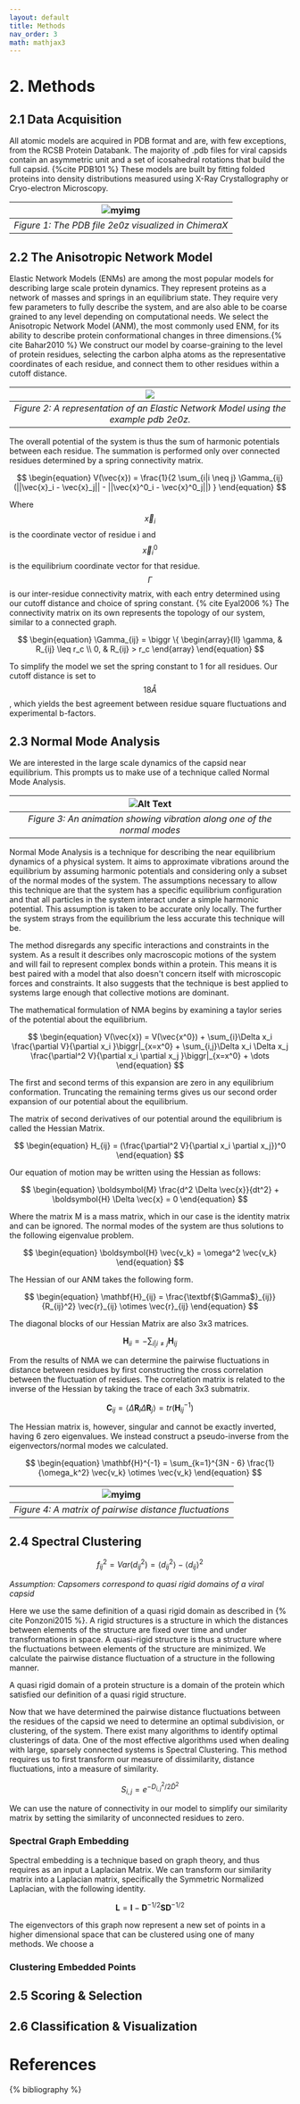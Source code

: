 ```yaml
---
layout: default
title: Methods
nav_order: 3
math: mathjax3
---
```


<script type="text/javascript" src="http://cdn.mathjax.org/mathjax/latest/MathJax.js?config=TeX-AMS-MML_HTMLorMML"></script>

# 2. Methods

## 2.1 Data Acquisition

All atomic models are acquired in PDB format and are, with few exceptions, from the RCSB Protein Databank. The
majority of .pdb files for viral capsids contain an asymmetric unit and a set of icosahedral rotations that build the
full capsid. {%cite PDB101 %} These models are built by fitting folded proteins into density distributions measured using X-Ray Crystallography
or Cryo-electron Microscopy. 



| ![myimg](2e0z_pdb.png) |
|:--:| 
| *Figure 1: The PDB file 2e0z visualized in ChimeraX* |


## 2.2 The Anisotropic Network Model

Elastic Network Models (ENMs) are among the most popular models for describing large scale protein dynamics. They represent
proteins as a network of masses and springs in an equilibrium state. They require very few parameters to fully describe the system, and are
also able to be coarse grained to any level depending on computational needs. We select the Anisotropic Network Model (ANM),
the most commonly used ENM, for its ability to describe protein conformational changes in three dimensions.{% cite Bahar2010 %} 
We construct our model by coarse-graining to the level of protein residues, selecting the carbon alpha atoms as the representative
coordinates of each residue, and connect them to other residues within a cutoff distance.

| ![](2e0z_enm.png) |
|:--:| 
| *Figure 2: A representation of an Elastic Network Model using the example pdb 2e0z.* |

The overall potential of the system is thus the sum of harmonic potentials between each residue. The summation is performed
only over connected residues determined by a spring connectivity matrix.

$$
\begin{equation}
    V(\vec{x}) =  \frac{1}{2 \sum_{i|i \neq j} \Gamma_{ij} (||\vec{x}_i - \vec{x}_j|| - ||\vec{x}^0_i - \vec{x}^0_j||) }
\end{equation}
$$

Where $$\vec{x}_i$$ is the coordinate vector of residue i and $$\vec{x}_i^0$$ is the equilibrium coordinate vector for that residue.
$$\Gamma$$ is our inter-residue connectivity matrix, with each entry determined using our cutoff distance and choice of spring constant.  {% cite Eyal2006 %}
The connectivity matrix on its own represents the topology of our system, similar to a connected graph.

$$
\begin{equation}
    \Gamma_{ij} = \biggr \{
    \begin{array}{ll}
      \gamma, & R_{ij} \leq r_c \\
      0, & R_{ij} > r_c
    \end{array} 
\end{equation}
$$

To simplify the model we set the spring constant to 1 for all residues. Our cutoff distance is set to $$18Å$$, which yields
the best agreement between residue square fluctuations and experimental b-factors.




## 2.3 Normal Mode Analysis

We are interested in the large scale dynamics of the capsid near equilibrium. This prompts us to make use of a technique
called Normal Mode Analysis.

|![Alt Text](Test.gif)|
|:--:| 
| *Figure 3: An animation showing vibration along one of the normal modes* |

Normal Mode Analysis is a technique for describing the near equilibrium dynamics of a physical system. It aims to
approximate vibrations around the equilibrium by assuming harmonic potentials and considering only
a subset of the normal modes of the system. The assumptions necessary to allow this technique are that the system has a 
specific equilibrium configuration and that all particles in the system interact under a simple harmonic potential. This
assumption is taken to be accurate only locally. The further the system strays from the equilibrium the less accurate this
technique will be. 

The method disregards any specific interactions and constraints in the system. As a result it describes only macroscopic
motions of the system and will fail to represent complex bonds within a protein. This means it is best paired with a model
that also doesn't concern itself with microscopic forces and constraints. It also suggests that the technique is best 
applied to systems large enough that collective motions are dominant.

The mathematical formulation of NMA begins by examining a taylor series of the potential about the equilibrium.

$$
\begin{equation}
    V(\vec{x}) = V(\vec{x^0}) + \sum_{i}\Delta x_i \frac{\partial V}{\partial x_i }\biggr|_{x=x^0}  + \sum_{i,j}\Delta x_i \Delta x_j \frac{\partial^2 V}{\partial x_i \partial x_j }\biggr|_{x=x^0} + \dots
\end{equation}
$$

The first and second terms of this expansion are zero in any equilibrium conformation. Truncating the remaining terms
gives us our second order expansion of our potential about the equilibrium.

The matrix of second derivatives of our potential around the equilibrium is called the Hessian Matrix.

$$
\begin{equation}
    H_{ij} = (\frac{\partial^2 V}{\partial x_i \partial x_j})^0
\end{equation}
$$

Our equation of motion may be written using the Hessian as follows:

$$
\begin{equation}
    \boldsymbol{M} \frac{d^2 \Delta \vec{x}}{dt^2} + \boldsymbol{H} \Delta \vec{x} = 0
\end{equation}
$$

Where the matrix M is a mass matrix, which in our case is the identity matrix and can be ignored. The normal modes of
the system are thus solutions to the following eigenvalue problem.

$$
\begin{equation}
    \boldsymbol{H} \vec{v_k} = \omega^2 \vec{v_k}
\end{equation}
$$

The Hessian of our ANM takes the following form.

$$
\begin{equation}
    \mathbf{H}_{ij} = \frac{\textbf{$\Gamma$}_{ij}}{R_{ij}^2} \vec{r}_{ij} \otimes \vec{r}_{ij}
\end{equation}
$$

The diagonal blocks of our Hessian Matrix are also 3x3 matrices.

$$
\begin{equation}
    \mathbf{H}_{ii} = - \sum_{i|i \neq j} \mathbf{H}_{ij}
\end{equation}
$$

From the results of NMA we can determine the pairwise fluctuations in distance between residues by first constructing the
cross correlation between the fluctuation of residues. The correlation matrix is related to the inverse of the Hessian by taking
the trace of each 3x3 submatrix.

$$
\begin{equation}
    \mathbf{C}_{ij} = \langle \Delta \mathbf{R}_i \Delta \mathbf{R}_j \rangle = tr(\mathbf{H}^{-1}_{ij})
\end{equation}
$$

The Hessian matrix is, however, singular and cannot be exactly inverted, having 6 zero eigenvalues. We instead construct
a pseudo-inverse from the eigenvectors/normal modes we calculated.

$$
\begin{equation}
    \mathbf{H}^{-1} = \sum_{k=1}^{3N - 6} \frac{1}{\omega_k^2} \vec{v_k} \otimes \vec{v_k}
\end{equation}
$$


| ![myimg](distflucts.png) |
|:--:| 
| *Figure 4: A matrix of pairwise distance fluctuations* |



## 2.4 Spectral Clustering

$$
\begin{equation}
    f^{2}_{ij} = Var(d^{2}_{ij}) = \langle d^{2}_{ij} \rangle - \langle d_{ij} \rangle ^{2}
\end{equation}
$$

*Assumption: Capsomers correspond to quasi rigid domains of a viral capsid*

Here we use the same definition of a quasi rigid domain as described in {% cite Ponzoni2015 %}. A rigid structures is a structure in
which the distances between elements of the structure are fixed over time and under transformations in space. A quasi-rigid structure
is thus a structure where the fluctuations between elements of the structure are minimized. We calculate the pairwise
distance fluctuation of a structure in the following manner.



A quasi rigid domain of a protein structure is a domain of the protein which satisfied our definition of a quasi rigid 
structure.


Now that we have determined the pairwise distance fluctuations between the residues of the capsid we need to determine
an optimal subdivision, or clustering, of the system. There exist many algorithms to identify optimal clusterings of
data. One of the most effective algorithms used when dealing with large, sparsely connected systems is Spectral Clustering.
This method requires us to first transform our measure of dissimilarity, distance fluctuations, into a measure of similarity.

$$
\begin{equation}
    S_{i,j} = e^{-D_{i,j}^2 / 2 \bar{D}^2}
\end{equation}
$$

We can use the nature of connectivity in our model to simplify our similarity matrix by setting the similarity of unconnected
residues to zero. 

### Spectral Graph Embedding

Spectral embedding is a technique based on graph theory, and thus requires as an input a Laplacian Matrix. We can transform
our similarity matrix into a Laplacian matrix, specifically the Symmetric Normalized Laplacian, with the following
identity.

$$
\begin{equation}
    \mathbf{L} = \mathbf{I} - \mathbf{D}^{-1/2} \mathbf{S} \mathbf{D}^{-1/2}
\end{equation}
$$





The eigenvectors of this graph now represent a new set of points in a higher dimensional space that can be clustered
using one of many methods. We choose a 


### Clustering Embedded Points

## 2.5 Scoring & Selection

## 2.6 Classification & Visualization


# References

{% bibliography %}